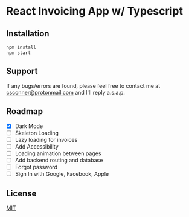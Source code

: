 # React Invoicing App w/ Typescript

## Installation

```
npm install
npm start
```

## Support
If any bugs/errors are found, please feel free to contact me at csconner@protonmail.com and I'll reply a.s.a.p.

## Roadmap
* [x] Dark Mode
* [ ] Skeleton Loading
* [ ] Lazy loading for invoices
* [ ] Add Accessibility
* [ ] Loading animation between pages
* [ ] Add backend routing and database
* [ ] Forgot password
* [ ] Sign In with Google, Facebook, Apple

## License
[MIT](https://choosealicense.com/licenses/mit/)